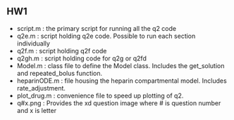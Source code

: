 ## HW1

- script.m : the primary script for running all the q2 code
- q2e.m : script holding q2e code. Possible to run each section individually
- q2f.m : script holding q2f code
- q2gh.m : script holding code for q2g or q2fd
- Model.m : class file to define the Model class. Includes the get_solution and repeated_bolus function.
- heparinODE.m : file housing the heparin compartmental model. Includes rate_adjustment.
- plot_drug.m : convenience file to speed up plotting of q2.
- q#x.png : Provides the xd question image where # is question number and x is letter 
